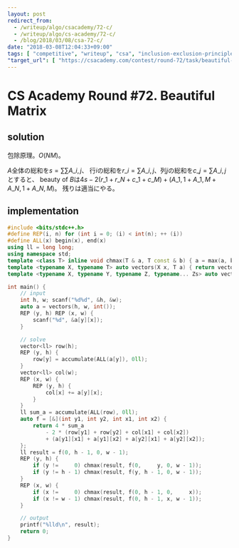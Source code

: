 ```yaml
---
layout: post
redirect_from:
  - /writeup/algo/csacademy/72-c/
  - /writeup/algo/cs-academy/72-c/
  - /blog/2018/03/08/csa-72-c/
date: "2018-03-08T12:04:33+09:00"
tags: [ "competitive", "writeup", "csa", "inclusion-exclusion-principle" ]
"target_url": [ "https://csacademy.com/contest/round-72/task/beautiful-matrix/" ]
---
```


# CS Academy Round #72. Beautiful Matrix

## solution

包除原理。$O(NM)$。

$A$全体の総和を$s = \sum \sum A\_{i, j}$、
行$i$の総和を$r\_i = \sum A\_{i, j}$、列$j$の総和を$c\_j = \sum A\_{i, j}$とすると、
beauty of $B$は$4s - 2 (r\_1 + r\_N + c\_1 + c\_M) + (A\_{1, 1} + A\_{1, M} + A\_{N, 1} + A\_{N, M})$。
残りは適当にやる。

## implementation

``` c++
#include <bits/stdc++.h>
#define REP(i, n) for (int i = 0; (i) < int(n); ++ (i))
#define ALL(x) begin(x), end(x)
using ll = long long;
using namespace std;
template <class T> inline void chmax(T & a, T const & b) { a = max(a, b); }
template <typename X, typename T> auto vectors(X x, T a) { return vector<T>(x, a); }
template <typename X, typename Y, typename Z, typename... Zs> auto vectors(X x, Y y, Z z, Zs... zs) { auto cont = vectors(y, z, zs...); return vector<decltype(cont)>(x, cont); }

int main() {
    // input
    int h, w; scanf("%d%d", &h, &w);
    auto a = vectors(h, w, int());
    REP (y, h) REP (x, w) {
        scanf("%d", &a[y][x]);
    }

    // solve
    vector<ll> row(h);
    REP (y, h) {
        row[y] = accumulate(ALL(a[y]), 0ll);
    }
    vector<ll> col(w);
    REP (x, w) {
        REP (y, h) {
            col[x] += a[y][x];
        }
    }
    ll sum_a = accumulate(ALL(row), 0ll);
    auto f = [&](int y1, int y2, int x1, int x2) {
        return 4 * sum_a
            - 2 * (row[y1] + row[y2] + col[x1] + col[x2])
            + (a[y1][x1] + a[y1][x2] + a[y2][x1] + a[y2][x2]);
    };
    ll result = f(0, h - 1, 0, w - 1);
    REP (y, h) {
        if (y !=     0) chmax(result, f(0,     y, 0, w - 1));
        if (y != h - 1) chmax(result, f(y, h - 1, 0, w - 1));
    }
    REP (x, w) {
        if (x !=     0) chmax(result, f(0, h - 1, 0,     x));
        if (x != w - 1) chmax(result, f(0, h - 1, x, w - 1));
    }

    // output
    printf("%lld\n", result);
    return 0;
}
```
